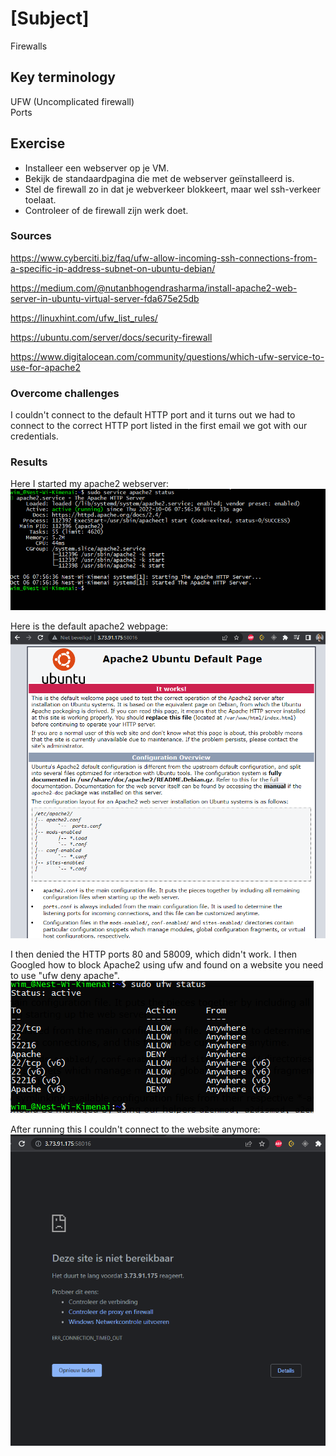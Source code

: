 # [Subject]
Firewalls

## Key terminology
UFW (Uncomplicated firewall)  
Ports

## Exercise

* Installeer een webserver op je VM.
* Bekijk de standaardpagina die met de webserver geïnstalleerd is.
* Stel de firewall zo in dat je webverkeer blokkeert, maar wel ssh-verkeer toelaat.
* Controleer of de firewall zijn werk doet.


### Sources
https://www.cyberciti.biz/faq/ufw-allow-incoming-ssh-connections-from-a-specific-ip-address-subnet-on-ubuntu-debian/  

https://medium.com/@nutanbhogendrasharma/install-apache2-web-server-in-ubuntu-virtual-server-fda675e25db  

https://linuxhint.com/ufw_list_rules/  

https://ubuntu.com/server/docs/security-firewall  

https://www.digitalocean.com/community/questions/which-ufw-service-to-use-for-apache2

### Overcome challenges
I couldn't connect to the default HTTP port and it turns out we had to connect to the correct HTTP port listed in the first email we got with our credentials.

### Results
Here I started my apache2 webserver:  
![screenshot](/00_includes/Week-2/apache2-status.PNG)  

Here is the default apache2 webpage:  
![screenshot](/00_includes/Week-2/apache2-page.PNG)

I then denied the HTTP ports 80 and 58009, which didn't work. I then Googled how to block Apache2 using ufw and found on a website you need to use "ufw deny apache". 
![screenshot](/00_includes/Week-2/ufw-apache2.PNG)  

After running this I couldn't connect to the website anymore:  
![screenshot](/00_includes/Week-2/ufw-blocked.PNG)  
